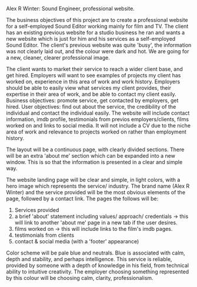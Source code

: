 Alex R Winter: Sound Engineer, professional website.

The business objectives of this project are to create a professional website for a self-employed Sound Editor working mainly for film and TV.
The client has an existing previous website for a studio business he ran and wants a new website which is just for him and his services as a self-employed Sound Editor. The client's previous website was quite 'busy', the information was not clearly laid out, and the colour were dark and hot. We are going for a new, cleaner, clearer professional image.

The client wants to market their service to reach a wider client base, and get hired. Employers will want to see examples of projects my client has worked on, experience in this area of work and work history. Employers should be able to easily view what services my client provides, their expertise in their area of work, and be able to contact my client easily.
Business objectives: promote service, get contacted by employers, get hired.
User objectives: find out about the service, the credibility of the individual and contact the individual easily.
The website will include contact information, imdb profile, testimonials from previos employers/clients, films worked on and links to social media. It will not include a CV due to the niche area of work and relevance to projects worked on rather than employment history.

The layout will be a continuous page, with clearly divided sections. There will be an extra 'about me' section which can be expanded into a new window. This is so that the information is presented in a clear and simple way.

The website landing page will be clear and simple, in light colors, with a hero image which represents the service/ industry. The brand name (Alex R Winter) and the service provided will be the most obvious elements of the page, followed by a contact link.
The pages the follows will be:
1. Services provided
2. a brief 'about' statement including values/ approach/ credentials -> this will link to another 'about me' page in a new tab if the user desires. 
3. films worked on -> this will include links to the film's imdb pages.
4. testimonials from clients
5. contact & social media (with a 'footer' appearance)

Color scheme will be pale blue and neutrals. Blue is associated with calm, depth and stability, and perhaps intelligence. This service is reliable, provided by someone with a depth of knowledge in his field, from technical ability to intuitive creativity. The employer choosing something represented by this colour will be choosing calm, clarity, professionalism.
